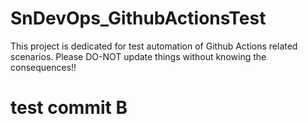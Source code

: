 # SnDevOps_GithubActionsTest

This project is dedicated for test automation of Github Actions related scenarios. Please DO-NOT update things without knowing the consequences!!


# test commit B
